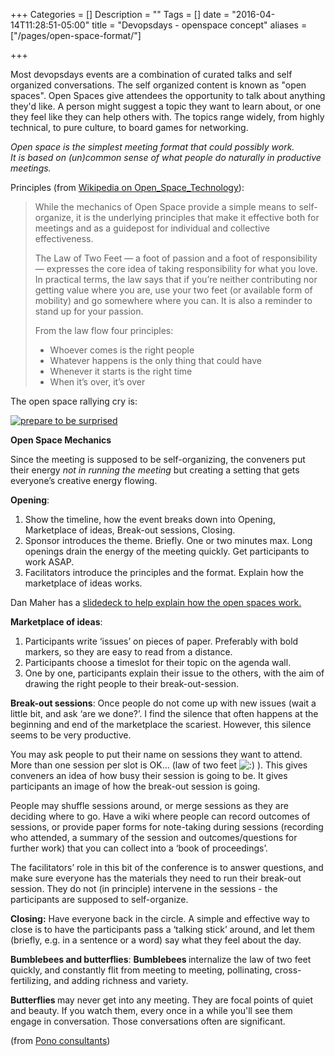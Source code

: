 +++
Categories = []
Description = ""
Tags = []
date = "2016-04-14T11:28:51-05:00"
title = "Devopsdays - openspace concept"
aliases = ["/pages/open-space-format/"]

+++

Most devopsdays events are a combination of curated talks and self organized conversations. The self organized content is known as "open spaces". Open Spaces give attendees the opportunity to talk about anything they'd like. A person might suggest a topic they want to learn about, or one they feel like they can help others with. The topics range widely, from highly technical, to pure culture, to board games for networking.

<div><em>Open space is the simplest meeting format that could possibly work.</em>
<em> </em></div>
<em> It is based on (un)common sense of what people do naturally in productive meetings.</em>

Principles (from <a href="http://en.wikipedia.org/wiki/Open_Space_Technology">Wikipedia on Open_Space_Technology</a>):
<blockquote>While  the mechanics of Open Space provide a simple means to self-organize, it  is the underlying principles that make it effective both for meetings  and as a guidepost for individual and collective effectiveness.

The  Law of Two Feet — a foot of passion and a foot of responsibility —  expresses the core idea of taking responsibility for what you love. In  practical terms, the law says that if you’re neither contributing nor  getting value where you are, use your two feet (or available form of  mobility) and go somewhere where you can. It is also a reminder to stand  up for your passion.

From the law flow four principles:
<ul>
	<li>Whoever comes is the right people</li>
	<li>Whatever happens is the only thing that could have</li>
	<li>Whenever it starts is the right time</li>
	<li>When it’s over, it’s over</li>
</ul>
</blockquote>
The open space rallying cry is:

<a title="prepare to be surprised" href="http://me.andering.com/wp-content/uploads/2007/03/surprised3.png"><img src="/img/surprised3.png" alt="prepare to be surprised" /></a>

<strong>Open Space Mechanics</strong>

Since the meeting is supposed to be self-organizing, the conveners put their energy <em>not in running the meeting</em> but creating a setting that gets everyone’s creative energy flowing.

<strong>Opening</strong>:
<ol>
	<li>Show the timeline, how the event breaks down into Opening, Marketplace of ideas, Break-out sessions, Closing.</li>
	<li>Sponsor  introduces the theme. Briefly. One or two minutes max. Long openings  drain the energy of the meeting quickly. Get participants to work ASAP.</li>
	<li>Facilitators introduce the principles and the format. Explain how the marketplace of ideas works.</li>
</ol>
Dan Maher has a <a href="https://github.com/phrawzty/open_spaces.deckset">slidedeck to help explain how the open spaces work.</a>

<strong>Marketplace of ideas</strong>:
<ol>
	<li>Participants write ‘issues’ on pieces of paper. Preferably with bold markers, so they are easy to read from a distance.</li>
	<li>Participants choose a timeslot for their topic on the agenda wall.</li>
	<li>One by one, participants explain their issue to the others, with the aim of drawing the right people to their break-out-session.</li>
</ol>
<strong>Break-out sessions</strong>:
Once people do not come up with new issues (wait a little bit, and ask  ‘are we done?’. I find the silence that often happens at the beginning  and end of the marketplace the scariest. However, this silence seems to  be very productive.

You may ask people to put their name on sessions they want to attend. More than one session per slot is OK… (law of two feet  <img src="/img/icon_smile.gif" alt=":)" /> ). This gives conveners an idea of how busy their session is going to  be. It gives participants an image of how the break-out session is  going.

People may shuffle sessions around, or merge  sessions as they are deciding where to go. Have a wiki where people can  record outcomes of sessions, or provide paper forms for note-taking  during sessions (recording who attended, a summary of the session and  outcomes/questions for further work) that you can collect into a ‘book  of proceedings’.

The facilitators’ role in this bit  of the conference is to answer questions, and make sure everyone has the  materials they need to run their break-out session. They do not (in  principle) intervene in the sessions - the participants are supposed to  self-organize.

<strong>Closing:</strong>
Have  everyone back in the circle. A simple and effective way to close is to  have the participants pass a ‘talking stick’ around, and let them  (briefly, e.g. in a sentence or a word) say what they feel about the  day.

<strong>Bumblebees and butterflies</strong>:
<strong>Bumblebees </strong>internalize  the law of two feet quickly, and constantly flit from meeting to  meeting, pollinating, cross-fertilizing, and adding richness and  variety.

<strong>Butterflies </strong>may never get into any  meeting. They are focal points of quiet and beauty. If you watch them,  every once in a while you'll see them engage in conversation. Those  conversations often are significant.

(from <a href="http://www.ponoconsultants.com/management/what_is_an_ost_conference.html" target="_blank">Pono consultants</a>)
